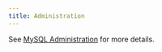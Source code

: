 ```yaml
---
title: Administration
---
```


See [MySQL Administration](https://www.mysqltutorial.org/mysql-administration/) for more details.
